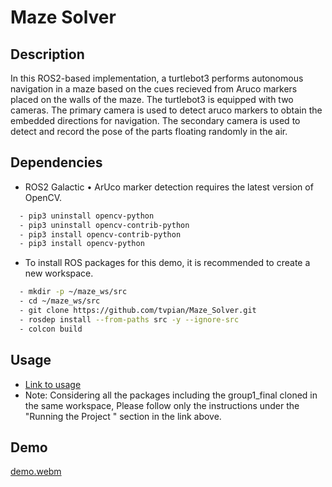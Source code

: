 # Maze Solver
## Description
In this ROS2-based implementation, a turtlebot3 performs autonomous navigation in a maze based on the cues recieved from Aruco markers placed on the walls of the maze. The turtlebot3 is equipped with two cameras. The primary camera is used to detect aruco markers to obtain the embedded directions for navigation. The secondary camera is used to detect and record the pose of the parts floating randomly in the air.

## Dependencies
- ROS2 Galactic
• ArUco marker detection requires the latest version of OpenCV.
```bash
  - pip3 uninstall opencv-python
  - pip3 uninstall opencv-contrib-python
  - pip3 install opencv-contrib-python
  - pip3 install opencv-python
```
- To install ROS packages for this demo, it is recommended to create a new
workspace.
```bash
  - mkdir -p ~/maze_ws/src
  - cd ~/maze_ws/src
  - git clone https://github.com/tvpian/Maze_Solver.git
  - rosdep install --from-paths src -y --ignore-src
  - colcon build
```

## Usage
- [Link to usage](./group1/readme.md)
- Note: Considering all the packages including the group1_final cloned in the same workspace, Please follow only the instructions under the "Running the Project
" section in the link above.

## Demo
[demo.webm](https://github.com/tvpian/Maze_Runner/assets/41953267/9c2e4b79-4b36-48e2-995b-bce9027824f6)
